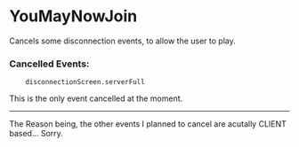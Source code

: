 # YouMayNowJoin
Cancels some disconnection events, to allow the user to play. 


### Cancelled Events:

        disconnectionScreen.serverFull

This is the only event cancelled at the moment.
***
The Reason being, the other events I planned to cancel are acutally CLIENT based... Sorry.

